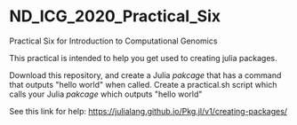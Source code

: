 # ND_ICG_2020_Practical_Six
Practical Six for Introduction to Computational Genomics

This practical is intended to help you get used to creating julia packages.

Download this repository, and create a Julia _pakcage_ that has a command that outputs "hello world" when called. Create a practical.sh script which calls your Julia _pakcage_ which outputs "hello world"

See this link for help: https://julialang.github.io/Pkg.jl/v1/creating-packages/
